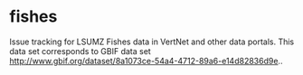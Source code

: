 # fishes
Issue tracking for LSUMZ Fishes data in VertNet and other data portals. This data set corresponds to GBIF data set http://www.gbif.org/dataset/8a1073ce-54a4-4712-89a6-e14d82836d9e..
